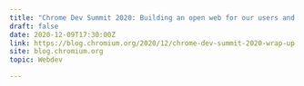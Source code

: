 ```yaml
---
title: "Chrome Dev Summit 2020: Building an open web for our users and developers"
draft: false
date: 2020-12-09T17:30:00Z
link: https://blog.chromium.org/2020/12/chrome-dev-summit-2020-wrap-up.html?utm_medium=RSS&utm_source=hune
site: blog.chromium.org
topic: Webdev  

---
```


